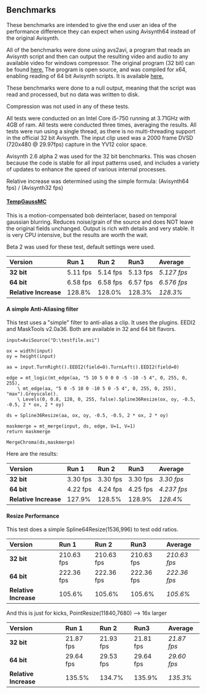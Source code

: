 ## Benchmarks ##

These benchmarks are intended to give the end user an idea of the performance difference they can expect when using Avisynth64 instead of the original Avisynth.

All of the benchmarks were done using avs2avi, a program that reads an Avisynth script and then can output the resulting video and audio to any available video for windows compressor.  The original program (32 bit) can be found [here.](http://moitah.net/download/latest/AVS2AVI.zip)  The program is open source, and was compiled for x64, enabling reading of 64 bit Avisynth scripts.  It is available [here.](http://www.mediafire.com/?yykmkawa40j)

These benchmarks were done to a null output, meaning that the script was read and processed, but no data was written to disk.

Compression was not used in any of these tests.

All tests were conducted on an Intel Core i5-750 running at 3.71GHz with 4GB of ram.  All tests were conducted three times, averaging the results.  All tests were run using a single thread, as there is no multi-threading support in the official 32 bit Avisynth.  The input clip used was a 2000 frame DVSD (720x480 @ 29.97fps) capture in the YV12 color space.

Avisynth 2.6 alpha 2 was used for the 32 bit benchmarks.  This was chosen because the code is stable for all input patterns used, and includes a variety of updates to enhance the speed of various internal processes.

Relative increase was determined using the simple formula: (Avisynth64 fps) / (Avisynth32 fps)

#### [TempGaussMC](http://avisynth.org/mediawiki/TempGaussMC) ####

This is a motion-compensated bob deinterlacer, based on temporal gaussian blurring. Reduces noise/grain of the source and does NOT leave the original fields unchanged. Output is rich with details and very stable.  It is very CPU intensive, but the results are worth the wait.

Beta 2 was used for these test, default settings were used.

| **Version** | **Run 1** | **Run 2** | **Run3** | **Average** |
|:------------|:----------|:----------|:---------|:------------|
| **32 bit**  | 5.11 fps  | 5.14 fps  | 5.13 fps | _5.127 fps_ |
| **64 bit**  | 6.58 fps  | 6.58 fps  | 6.57 fps | _6.576 fps_ |
| **Relative Increase** | 128.8%    | 128.0%    | 128.3%   | _128.3%_    |

#### A simple Anti-Aliasing filter ####

This test uses a "simple" filter to anti-alias a clip.  It uses the plugins.  EEDI2 and MaskTools v2.0a36.  Both are available in 32 and 64 bit flavors.

```
input=AviSource("D:\testfile.avi")

ox = width(input)
oy = height(input)

aa = input.TurnRight().EEDI2(field=0).TurnLeft().EEDI2(field=0)

edge = mt_logic(mt_edge(aa, "5 10 5 0 0 0 -5 -10 -5 4", 0, 255, 0, 255),
	\ mt_edge(aa, "5 0 -5 10 0 -10 5 0 -5 4", 0, 255, 0, 255), "max").Greyscale().
	\ Levels(0, 0.8, 128, 0, 255, false).Spline36Resize(ox, oy, -0.5, -0.5, 2 * ox, 2 * oy)

ds = Spline36Resize(aa, ox, oy, -0.5, -0.5, 2 * ox, 2 * oy)

maskmerge = mt_merge(input, ds, edge, U=1, V=1)
return maskmerge

MergeChroma(ds,maskmerge)
```

Here are the results:

| **Version** | **Run 1** | **Run 2** | **Run3** | **Average** |
|:------------|:----------|:----------|:---------|:------------|
| **32 bit**  | 3.30 fps  | 3.30 fps  | 3.30 fps | _3.30 fps_  |
| **64 bit**  | 4.22 fps  | 4.24 fps  | 4.25 fps | _4.237 fps_ |
| **Relative Increase** | 127.9%    | 128.5%    | 128.9%   | _128.4%_    |

#### Resize Performance ####

This test does a simple Spline64Resize(1536,996) to test odd ratios.

| **Version** | **Run 1** | **Run 2** | **Run3** | **Average** |
|:------------|:----------|:----------|:---------|:------------|
| **32 bit**  | 210.63 fps | 210.63 fps | 210.63 fps | _210.63 fps_ |
| **64 bit**  | 222.36 fps | 222.36 fps | 222.36 fps | _222.36 fps_ |
| **Relative Increase** | 105.6%    | 105.6%    | 105.6%   | _105.6%_    |

And this is just for kicks, PointResize(11840,7680) --> 16x larger

| **Version** | **Run 1** | **Run 2** | **Run3** | **Average** |
|:------------|:----------|:----------|:---------|:------------|
| **32 bit**  | 21.87 fps | 21.93 fps | 21.81 fps | _21.87 fps_ |
| **64 bit**  | 29.64 fps | 29.53 fps | 29.64 fps | _29.60 fps_ |
| **Relative Increase** | 135.5%    | 134.7%    | 135.9%   | _135.3%_    |